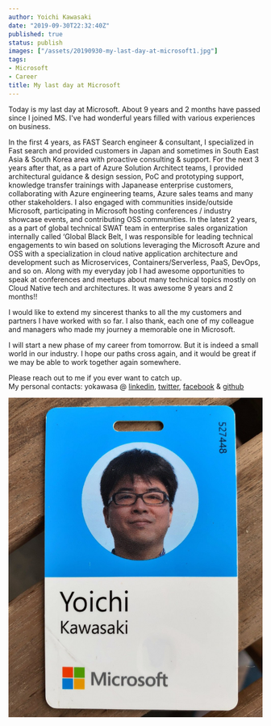 ```yaml
---
author: Yoichi Kawasaki
date: "2019-09-30T22:32:40Z"
published: true
status: publish
images: ["/assets/20190930-my-last-day-at-microsoft1.jpg"]
tags:
- Microsoft
- Career
title: My last day at Microsoft
---
```


Today is my last day at Microsoft. 
About 9 years and 2 months have passed since I joined MS. I've had wonderful years filled with various experiences on business.

In the first 4 years, as FAST Search engineer & consultant, I specialized in Fast search and provided customers in Japan and sometimes in South East Asia & South Korea area with proactive consulting & support. For the next 3 years after that, as a part of Azure Solution Architect teams, I provided architectural guidance & design session, PoC and prototyping support, knowledge transfer trainings with Japanease enterprise customers, collaborating with Azure engineering teams, Azure sales teams and many other stakeholders. I also engaged with communities inside/outside Microsoft, participating in Microsoft hosting conferences / industry showcase events, and contributing OSS communities. In the latest 2 years, as a part of global technical SWAT team in enterprise sales organization internally called ‘Global Black Belt, I was responsible for leading technical engagements to win based on solutions leveraging the Microsoft Azure and OSS with a specialization in cloud native application architecture and development such as Microservices, Containers/Serverless, PaaS, DevOps, and so on. Along with my everyday job I had awesome opportunities to speak at conferences and meetups about many technical topics mostly on Cloud Native tech and architectures.  It was awesome 9 years and 2 months!!

I would like to extend my sincerest thanks to all the my customers and partners I have worked with so far. I also thank, each one of my colleague and managers who made my journey a memorable one in Microsoft. 

I will start a new phase of my career from tomorrow. But it is indeed a small world in our industry. I hope our paths cross again, and it would be great if we may be able to work together again somewhere. 

Please reach out to me if you ever want to catch up.  
My personal contacts: yokawasa @ [linkedin](https://www.linkedin.com/in/yokawasa/), [twitter](https://twitter.com/yokawasa), [facebook](https://facebook.com/yokawasa) & [github](https://github.com/yokawasa)

![](/assets/20190930-my-last-day-at-microsoft1.jpg)
